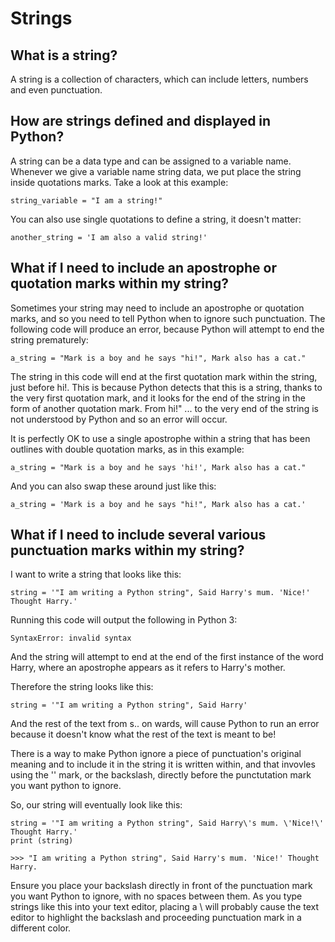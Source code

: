 # Strings

## What is a string?

A string is a collection of characters, which can include letters, numbers and even punctuation. 

## How are strings defined and displayed in Python?

A string can be a data type and can be assigned to a variable name. Whenever we give a variable name string data, we put place the string inside quotations marks. Take a look at this example:

<pre><code>string_variable = "I am a string!"</code></pre>

You can also use single quotations to define a string, it doesn't matter:

<pre><code>another_string = 'I am also a valid string!'</code></pre>

## What if I need to include an apostrophe or quotation marks within my string?

Sometimes your string may need to include an apostrophe or quotation marks, and so you need to tell Python when to ignore such punctuation. The following code will produce an error, because Python will attempt to end the string prematurely:

<pre><code>a_string = "Mark is a boy and he says "hi!", Mark also has a cat."</code></pre>

The string in this code will end at the first quotation mark within the string, just before hi!. This is because Python detects that this is a string, thanks to the very first quotation mark, and it looks for the end of the string in the form of another quotation mark. From hi!" ... to the very end of the string is not understood by Python and so an error will occur. 

It is perfectly OK to use a single apostrophe within a string that has been outlines with double quotation marks, as in this example:

<pre><code>a_string = "Mark is a boy and he says 'hi!', Mark also has a cat."</code></pre>

And you can also swap these around just like this:

<pre><code>a_string = 'Mark is a boy and he says "hi!", Mark also has a cat.'</code></pre>

## What if I need to include several various punctuation marks within my string?

I want to write a string that looks like this:

<pre><code>string = '"I am writing a Python string", Said Harry's mum. 'Nice!' Thought Harry.'</code></pre>

Running this code will output the following in Python 3:

<pre><code>SyntaxError: invalid syntax</code></pre>

And the string will attempt to end at the end of the first instance of the word Harry, where an apostrophe appears as it refers to Harry's mother. 

Therefore the string looks like this:

<pre><code>string = '"I am writing a Python string", Said Harry'</code></pre>

And the rest of the text from s.. on wards, will cause Python to run an error because it doesn't know what the rest of the text is meant to be!

There is a way to make Python ignore a piece of punctuation's original meaning and to include it in the string it is written within, and that invovles using the '\' mark, or the backslash, directly before the punctutation mark you want python to ignore. 

So, our string will eventually look like this:

<pre><code>string = '"I am writing a Python string", Said Harry\'s mum. \'Nice!\' Thought Harry.'
print (string)

>>> "I am writing a Python string", Said Harry's mum. 'Nice!' Thought Harry.</code></pre>

Ensure you place your backslash directly in front of the punctuation mark you want Python to ignore, with no spaces between them. As you type strings like this into your text editor, placing a \ will probably cause the text editor to highlight the backslash and proceeding punctuation mark in a different color. 
